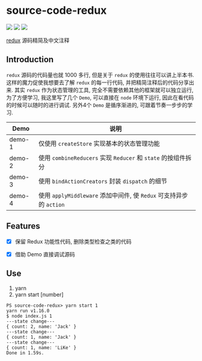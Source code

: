 # source-code-redux
[![](https://img.shields.io/badge/Redux-V4.0.4-yellow.svg)](https://github.com/reduxjs/redux/tree/v4.0.4)  ![](https://img.shields.io/badge/language-Javascript-orange.svg)  ![](https://img.shields.io/badge/license-MIT-green.svg)

[redux](https://github.com/reduxjs/redux) 源码精简及中文注释


## Introduction

`redux` 源码的代码量也就 1000 多行, 但是关于 `redux` 的使用往往可以讲上半本书. 这样的魔力促使我想要去了解 `redux` 的每一行代码, 并把精简注释后的代码分享出来. 其实 `redux` 作为状态管理的工具, 完全不需要依赖其他的框架就可以独立运行, 为了方便学习, 我这里写了几个 `Demo`, 可以直接在 `node` 环境下运行,  因此在看代码的时候可以随时的进行调试. 另外4个 `Demo` 是循序渐进的, 可跟着节奏一步步的学习.


| Demo | 说明 |
| --- | --- | 
| demo-1 | 仅使用 `createStore` 实现基本的状态管理功能 |
| demo-2 | 使用 `combineReducers` 实现 `Reducer` 和 `state` 的按组件拆分 |
| demo-3 | 使用 `bindActionCreators` 封装 `dispatch` 的细节 |
| demo-4 | 使用 `applyMiddleware` 添加中间件, 使 `Redux` 可支持异步的 `action` |


## Features

- [x] 保留 Redux 功能性代码, 删除类型检查之类的代码
- [x] 借助 Demo 直接调试源码


## Use

1. yarn
2. yarn start [number] 

```shell
PS source-code-redux> yarn start 1
yarn run v1.16.0
$ node index.js 1
---state change---
{ count: 2, name: 'Jack' }
---state change---
{ count: 1, name: 'Jack' }
---state change---
{ count: 1, name: 'LiKe' }
Done in 1.59s.
```





